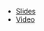- [Slides](https://github.com/segovoni/sql-server-demos/tree/master/datasaturday/2023/datasat0037/tsql-performance-tips-and-tricks)
- [Video](https://vimeo.com/887301511)